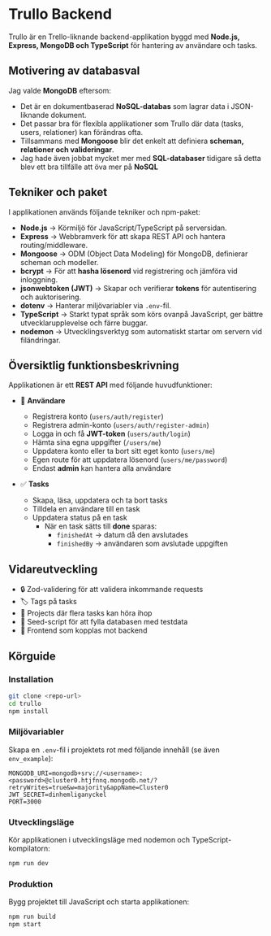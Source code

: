 # Trullo Backend

Trullo är en Trello-liknande backend-applikation byggd med **Node.js, Express, MongoDB och TypeScript** för hantering av användare och tasks.

## Motivering av databasval

Jag valde **MongoDB** eftersom:

- Det är en dokumentbaserad **NoSQL-databas** som lagrar data i JSON-liknande dokument.
- Det passar bra för flexibla applikationer som Trullo där data (tasks, users, relationer) kan förändras ofta.
- Tillsammans med **Mongoose** blir det enkelt att definiera **scheman, relationer och valideringar**.
- Jag hade även jobbat mycket mer med **SQL-databaser** tidigare så detta blev ett bra tillfälle att öva mer på **NoSQL**

## Tekniker och paket

I applikationen används följande tekniker och npm-paket:

- **Node.js** → Körmiljö för JavaScript/TypeScript på serversidan.
- **Express** → Webbramverk för att skapa REST API och hantera routing/middleware.
- **Mongoose** → ODM (Object Data Modeling) för MongoDB, definierar scheman och modeller.
- **bcrypt** → För att **hasha lösenord** vid registrering och jämföra vid inloggning.
- **jsonwebtoken (JWT)** → Skapar och verifierar **tokens** för autentisering och auktorisering.
- **dotenv** → Hanterar miljövariabler via `.env`-fil.
- **TypeScript** → Starkt typat språk som körs ovanpå JavaScript, ger bättre utvecklarupplevelse och färre buggar.
- **nodemon** → Utvecklingsverktyg som automatiskt startar om servern vid filändringar.

## Översiktlig funktionsbeskrivning

Applikationen är ett **REST API** med följande huvudfunktioner:

- 👤 **Användare**

  - Registrera konto (`users/auth/register`)
  - Registrera admin-konto (`users/auth/register-admin`)
  - Logga in och få **JWT-token** (`users/auth/login`)
  - Hämta sina egna uppgifter (`/users/me`)
  - Uppdatera konto eller ta bort sitt eget konto (`users/me`)
  - Egen route för att uppdatera lösenord (`users/me/password`)
  - Endast **admin** kan hantera alla användare

- ✅ **Tasks**
  - Skapa, läsa, uppdatera och ta bort tasks
  - Tilldela en användare till en task
  - Uppdatera status på en task
    - När en task sätts till **done** sparas:
      - `finishedAt` → datum då den avslutades
      - `finishedBy` → användaren som avslutade uppgiften

## Vidareutveckling

- 🔒 Zod-validering för att validera inkommande requests
- 🏷️ Tags på tasks
- 📂 Projects där flera tasks kan höra ihop
- 🌱 Seed-script för att fylla databasen med testdata
- 🎨 Frontend som kopplas mot backend

## Körguide

### Installation

```bash
git clone <repo-url>
cd trullo
npm install
```

### Miljövariabler

Skapa en `.env`-fil i projektets rot med följande innehåll (se även `env_example`):

```env
MONGODB_URI=mongodb+srv://<username>:<password>@cluster0.htjfnnq.mongodb.net/?retryWrites=true&w=majority&appName=Cluster0
JWT_SECRET=dinhemliganyckel
PORT=3000
```

### Utvecklingsläge

Kör applikationen i utvecklingsläge med nodemon och TypeScript-kompilatorn:

```bash
npm run dev
```

### Produktion

Bygg projektet till JavaScript och starta applikationen:

```bash
npm run build
npm start
```
